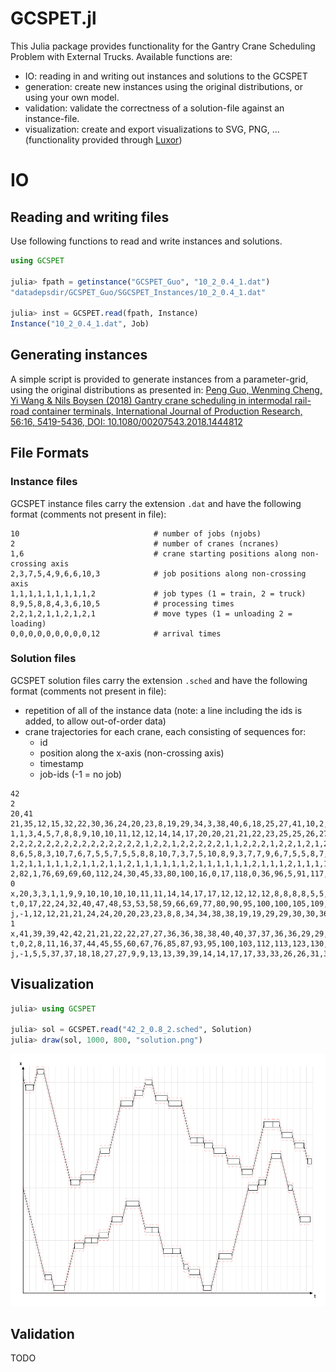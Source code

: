 # GCSPET.jl

This Julia package provides functionality for the Gantry Crane Scheduling Problem with External Trucks. Available functions are:

- IO: reading in and writing out instances and solutions to the GCSPET
- generation: create new instances using the original distributions, or using your own model.
- validation: validate the correctness of a solution-file against an instance-file.
- visualization: create and export visualizations to SVG, PNG, ... (functionality provided through [Luxor](https://github.com/JuliaGraphics/Luxor.jl))


# IO
## Reading and writing files
Use following functions to read and write instances and solutions.

```julia
using GCSPET

julia> fpath = getinstance("GCSPET_Guo", "10_2_0.4_1.dat")
"datadepsdir/GCSPET_Guo/SGCSPET_Instances/10_2_0.4_1.dat"

julia> inst = GCSPET.read(fpath, Instance)
Instance("10_2_0.4_1.dat", Job)
```

## Generating instances
A simple script is provided to generate instances from a parameter-grid, using the original distributions as presented in:
[Peng Guo, Wenming Cheng, Yi Wang & Nils Boysen (2018) Gantry crane scheduling in intermodal rail-road container terminals, International Journal of Production Research, 56:16, 5419-5436, DOI: 10.1080/00207543.2018.1444812 ](https://www.tandfonline.com/doi/abs/10.1080/00207543.2018.1444812)

## File Formats
### Instance files
GCSPET instance files carry the extension `.dat` and have the following format (comments not present in file):

```
10                              # number of jobs (njobs)
2                               # number of cranes (ncranes)
1,6                             # crane starting positions along non-crossing axis
2,3,7,5,4,9,6,6,10,3            # job positions along non-crossing axis
1,1,1,1,1,1,1,1,1,2             # job types (1 = train, 2 = truck)
8,9,5,8,8,4,3,6,10,5            # processing times
2,2,1,2,1,1,2,1,2,1             # move types (1 = unloading 2 = loading)
0,0,0,0,0,0,0,0,0,12            # arrival times
```

### Solution files
GCSPET solution files carry the extension `.sched` and have the following format (comments not present in file): 
- repetition of all of the instance data (note: a line including the ids is added, to allow out-of-order data)
- crane trajectories for each crane, each consisting of sequences for:
    * id
    * position along the x-axis (non-crossing axis)
    * timestamp
    * job-ids (-1  = no job)

```
42
2
20,41
21,35,12,15,32,22,30,36,24,20,23,8,19,29,34,3,38,40,6,18,25,27,41,10,2,7,9,11,16,4,26,31,1,28,0,13,33,17,39,5,14,37
1,1,3,4,5,7,8,8,9,10,10,11,12,12,14,14,17,20,20,21,21,22,23,25,25,26,27,27,28,28,29,29,30,32,32,36,36,37,38,39,40,42
2,2,2,2,2,2,2,2,2,2,2,2,2,2,2,1,2,2,1,2,2,2,2,2,1,1,2,2,2,1,2,2,1,2,1,2,2,2,2,1,2,2
8,6,5,8,3,10,7,6,7,5,5,7,5,5,8,8,10,7,3,7,5,10,8,9,3,7,7,9,6,7,5,5,8,7,5,9,10,9,6,6,5,5
1,2,1,1,1,1,1,2,1,1,2,1,1,2,1,1,1,1,1,1,2,1,1,1,1,1,1,2,1,1,1,2,1,1,1,1,2,1,1,1,1,1
2,82,1,76,69,69,60,112,24,30,45,33,80,100,16,0,17,118,0,36,96,5,91,117,0,0,40,136,83,0,87,4,0,138,0,52,80,43,52,0,52,11
0
x,20,3,3,1,1,9,9,10,10,10,10,11,11,14,14,17,17,12,12,12,12,8,8,8,8,5,5,4,4,1,1,7,7,20,20,21,21,26,26,20,20,14,14
t,0,17,22,24,32,40,47,48,53,53,58,59,66,69,77,80,90,95,100,100,105,109,116,116,122,125,128,129,137,140,146,152,162,175,182,183,188,193,200,206,209,215,223
j,-1,12,12,21,21,24,24,20,20,23,23,8,8,34,34,38,38,19,19,29,29,30,30,36,36,32,32,15,15,35,35,22,22,40,40,25,25,7,7,6,6,3,3
1
x,41,39,39,42,42,21,21,22,22,27,27,36,36,38,38,40,40,37,37,36,36,29,29,29,29,28,28,27,27,25,25,23,23,32,32,32,32,30,30,28,28,25,25
t,0,2,8,11,16,37,44,45,55,60,67,76,85,87,93,95,100,103,112,113,123,130,135,135,140,141,147,148,157,159,168,170,178,187,194,194,199,201,209,211,218,221,224
j,-1,5,5,37,37,18,18,27,27,9,9,13,13,39,39,14,14,17,17,33,33,26,26,31,31,16,16,11,11,10,10,41,41,28,28,0,0,1,1,4,4,2,2
```

## Visualization

```julia
julia> using GCSPET

julia> sol = GCSPET.read("42_2_0.8_2.sched", Solution)
julia> draw(sol, 1000, 800, "solution.png")
```

![Example of a solution](solution.png)


## Validation
TODO
